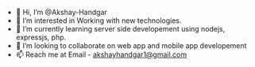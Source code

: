 - 👋 Hi, I’m @Akshay-Handgar
- 👀 I’m interested in Working with new technologies.
- 🌱 I’m currently learning server side developement using nodejs, expressjs, php.
- 💞️ I’m looking to collaborate on web app and mobile app developement 
- 📫 Reach me at Email - akshayhandgar1@gmail.com

<!---
Akshay-Handgar/Akshay-Handgar is a ✨ special ✨ repository because its `README.md` (this file) appears on your GitHub profile.
You can click the Preview link to take a look at your changes.
--->
